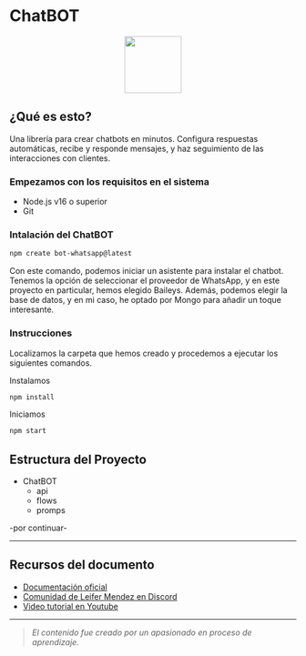 # **ChatBOT**

<p align="center"><img width="100" src="https://i.imgur.com/Oauef6t.png"></p>

## **¿Qué es esto?**

Una librería para crear chatbots en minutos. Configura respuestas automáticas, recibe y responde mensajes, y haz seguimiento de las interacciones con clientes.

### Empezamos con los requisitos en el sistema

- Node.js v16 o superior
- Git

### Intalación del ChatBOT

``` bash
npm create bot-whatsapp@latest
```

Con este comando, podemos iniciar un asistente para instalar el chatbot. Tenemos la opción de seleccionar el proveedor de WhatsApp, y en este proyecto en particular, hemos elegido Baileys. Además, podemos elegir la base de datos, y en mi caso, he optado por Mongo para añadir un toque interesante.

### Instrucciones

Localizamos la carpeta que hemos creado y procedemos a ejecutar los siguientes comandos.

Instalamos

``` bash
npm install
```

Iniciamos

``` bash
npm start
```

## Estructura del Proyecto

- ChatBOT
  - api
  - flows
  - promps  

-por continuar-

---

## Recursos del documento

- [Documentación oficial](https://bot-whatsapp.netlify.app/docs/)
- [Comunidad de Leifer Mendez en Discord](https://link.codigoencasa.com/DISCORD)
- [Video tutorial en Youtube](https://www.youtube.com/watch?v=2j5EgFK33O0)

---

> *El contenido fue creado por un apasionado en proceso de aprendizaje.*
